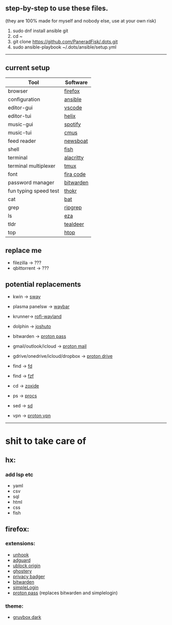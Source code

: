 ## step-by-step to use these files.
(they are 100% made for myself and nobody else, use at your own risk)
1. sudo dnf install ansible git
2. cd ~
3. git clone https://github.com/PaneradFisk/.dots.git
5. sudo ansible-playbook ~/.dots/ansible/setup.yml
***


## current setup
| Tool                     | Software                                               |
|--------------------------|--------------------------------------------------------|
| browser                  | [firefox](https://www.mozilla.org/en-US/firefox/)      |
| configuration            | [ansible](https://github.com/ansible/ansible)          |
| editor-gui               | [vscode](https://code.visualstudio.com/)               |
| editor-tui               | [helix](https://github.com/helix-editor/helix)         |
| music-gui                | [spotify](https://www.spotify.com)                     |
| music-tui                | [cmus](https://github.com/cmus/cmus)                   |
| feed reader              | [newsboat](https://github.com/newsboat/newsboat)       |
| shell                    | [fish](https://github.com/fish-shell/fish-shell)       |
| terminal                 | [alacritty](https://github.com/alacritty/alacritty)    |
| terminal multiplexer     | [tmux](https://github.com/tmux/tmux)                   |
| font                     | [fira code](https://github.com/tonsky/FiraCode)        |
| password manager         | [bitwarden](https://github.com/bitwarden)              |
| fun typing speed test    | [thokr](https://github.com/jrnxf/thokr)                |
| cat                      | [bat](https://github.com/sharkdp/bat)                  |
| grep                     | [ripgrep](https://github.com/BurntSushi/ripgrep)       |
| ls                       | [eza](https://github.com/eza-community/eza)            |
| tldr                     | [tealdeer](https://github.com/dbrgn/tealdeer)          |
| top                      | [htop](https://github.com/hishamhm/htop)               |



## replace me
- filezilla -> ???
- qbittorrent -> ???


## potential replacements
- kwin -> [sway](https://github.com/swaywm/sway)
- plasma panelsw -> [waybar](https://github.com/Alexays/Waybar)
- krunner-> [rofi-wayland](https://github.com/lbonn/rofi)
- dolphin -> [joshuto](https://github.com/kamiyaa/joshuto)
- bitwarden -> [proton pass](https://proton.me/pass)
- gmail/outlook/icloud -> [proton mail](https://proton.me/mail)
- gdrive/onedrive/icloud/dropbox -> [proton drive](https://proton.me/drive)
- find -> [fd](https://github.com/sharkdp/fd)
- find -> [fzf](https://github.com/junegunn/fzf)
- cd -> [zoxide](https://github.com/ajeetdsouza/zoxide)
- ps -> [procs](https://github.com/dalance/procs)
- sed -> [sd](https://github.com/chmln/sd)


- vpn -> [proton vpn](https://protonvpn.com/)

***
# shit to take care of
## hx:
### add lsp etc 
- yaml
- csv
- sql
- html
- css
- fish

## firefox:
### extensions:
- [unhook](https://unhook.app/)
- [adguard](https://adguard.com/en/welcome.html)
- [ublock origin](https://github.com/gorhill/uBlock#ublock-origin)
- [ghostery](https://www.ghostery.com/)
- [privacy badger](https://privacybadger.org/)
- [bitwarden](https://bitwarden.com/)
- [simpleLogin](https://simplelogin.io/)
- [proton pass](https://proton.me/pass) (replaces bitwarden and simplelogin)
### theme:
- [gruvbox dark](https://codeberg.org/calvinchd/GruvboxDarkFirefoxTheme)

    
